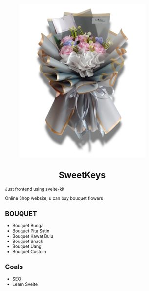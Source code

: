 <center>
    <img src="https://github.com/Poekes/SweetKeys/blob/main/static/bouquet-bunga.png?raw=true" height="500px"/>
</center>
<h1 align="center">SweetKeys</h1>

Just frontend using svelte-kit

Online Shop website, u can buy bouquet flowers

## BOUQUET
 - Bouquet Bunga
 - Bouquet Pita Satin 
 - Bouquet Kawat Bulu
 - Bouquet Snack
 - Bouquet Uang
 - Bouquet Custom


## Goals
 - SEO 
 - Learn Svelte 
